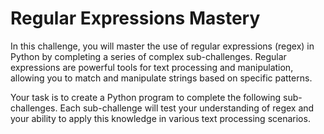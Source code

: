 # Regular Expressions Mastery

In this challenge, you will master the use of regular expressions (regex) in Python by completing a series of complex sub-challenges. Regular expressions are powerful tools for text processing and manipulation, allowing you to match and manipulate strings based on specific patterns.

Your task is to create a Python program to complete the following sub-challenges. Each sub-challenge will test your understanding of regex and your ability to apply this knowledge in various text processing scenarios.
